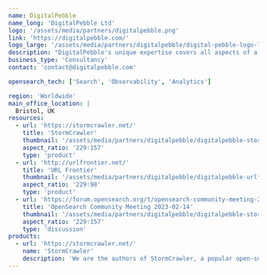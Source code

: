 ```yaml
---
name: DigitalPebble
name_long: 'DigitalPebble Ltd'
logo: '/assets/media/partners/digitalpebble.png'
link: 'https://digitalpebble.com/'
logo_large: '/assets/media/partners/digitalpebble/digital-pebble-logo-large.svg'
description: "DigitalPebble's unique expertise covers all aspects of a document's life cycle, from web-wide crawling and collection, content analysis, filtering and categorization to indexing. DigitalPebble can help your organisation by advising on best practice and identifying suitable resources, designing scalable solutions as well as implementing them."
business_type: 'Consultancy'
contact: 'contact@digitalpebble.com'

opensearch_tech: ['Search', 'Observability', 'Analytics']

region: 'Worldwide'
main_office_location: |
  Bristol, UK
resources:
  - url: 'https://stormcrawler.net/'
    title: 'StormCrawler'
    thumbnail: '/assets/media/partners/digitalpebble/digitalpebble-stormcrawler.png'
    aspect_ratio: '229∶157'
    type: 'product'
  - url: 'http://urlfrontier.net/'
    title: 'URL Frontier'
    thumbnail: '/assets/media/partners/digitalpebble/digitalpebble-urlfrontier.svg'
    aspect_ratio: '229∶98'
    type: 'product'
  - url: 'https://forum.opensearch.org/t/opensearch-community-meeting-2023-0214/11894'
    title: 'OpenSearch Community Meeting 2023-02-14'
    thumbnail: '/assets/media/partners/digitalpebble/digitalpebble-stormcrawler.png'
    aspect_ratio: '229∶157'
    type: 'discussion'
products:
  - url: 'https://stormcrawler.net/'
    name: 'StormCrawler'
    description: 'We are the authors of StormCrawler, a popular open-source web crawler which can use OpenSearch as a back-end. We also provide consulting services on search related technologies, including OpenSearch.'
---
```

